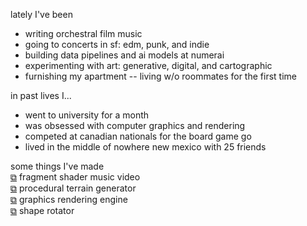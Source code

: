 <div class="about">

lately I've been
- writing orchestral film music
- going to concerts in sf: edm, punk, and indie
- building data pipelines and ai models at numerai
- experimenting with art: generative, digital, and cartographic
- furnishing my apartment -- living w/o roommates for the first time

in past lives I...
- went to university for a month
- was obsessed with computer graphics and rendering
- competed at canadian nationals for the board game go
- lived in the middle of nowhere new mexico with 25 friends

some things I've made \
  [⧉](https://www.shadertoy.com/view/tlSyzG) fragment shader music video \
  [⧉](https://github.com/LiamHz/Atlas) procedural terrain generator \
  [⧉](https://github.com/LiamHz/Excal) graphics rendering engine \
  [⧉](https://editor.p5js.org/LiamHz/sketches/_HsPhiYXJ) shape rotator

</div>
